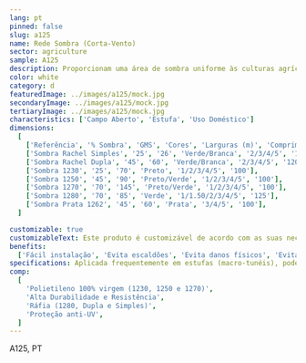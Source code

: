 ```yaml
---
lang: pt
pinned: false
slug: a125
name: Rede Sombra (Corta-Vento)
sector: agriculture
sample: A125
description: Proporcionam uma área de sombra uniforme às culturas agrícolas, controlando a incidência da luz solar nas mesmas e, assim, evitando acidentes fisiológicos como escaldões. Evita a dessiminação de doenças culturais, assim como danos físicos causados pelo vento.
color: white
category: d
featuredImage: ../images/a125/mock.jpg
secondaryImage: ../images/a125/mock.jpg
tertiaryImage: ../images/a125/mock.jpg
characteristics: ['Campo Aberto', 'Estufa', 'Uso Doméstico']
dimensions:
  [
    ['Referência', '% Sombra', 'GMS', 'Cores', 'Larguras (m)', 'Comprimento (m)'],
    ['Sombra Rachel Simples', '25', '26', 'Verde/Branca', '2/3/4/5', '120'],
    ['Sombra Rachel Dupla', '45', '60', 'Verde/Branca', '2/3/4/5', '120'],
    ['Sombra 1230', '25', '70', 'Preto', '1/2/3/4/5', '100'],
    ['Sombra 1250', '45', '90', 'Preto/Verde', '1/2/3/4/5', '100'],
    ['Sombra 1270', '70', '145', 'Preto/Verde', '1/2/3/4/5', '100'],
    ['Sombra 1280', '70', '85', 'Verde', '1/1.50/2/3/4/5', '125'],
    ['Sombra Prata 1262', '45', '60', 'Prata', '3/4/5', '100'],
  ]

customizable: true
customizableText: Este produto é customizável de acordo com as suas necessidades. Contacte-nos para mais informações.
benefits:
  ['Fácil instalação', 'Evita escaldões', 'Evita danos físicos', 'Evita dessiminação de doenças']
specifications: Aplicada frequentemente em estufas (macro-tunéis), pode também ser utilizada como rede de abrigo, corta-vento, vedação, ou, ainda, na pecuária como abrigo do gado. Também poderão ter aplicação como redes de cobertura em parques de estacionamento e/ou piscinas.
comp:
  [
    'Polietileno 100% virgem (1230, 1250 e 1270)',
    'Alta Durabilidade e Resistência',
    'Ráfia (1280, Dupla e Simples)',
    'Proteção anti-UV',
  ]
---
```


A125, PT
